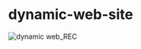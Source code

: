 # dynamic-web-site
![dynamic web_REC](https://user-images.githubusercontent.com/65957331/231400155-9e067b1b-6bd4-4e98-bec9-124727a671c8.gif)
